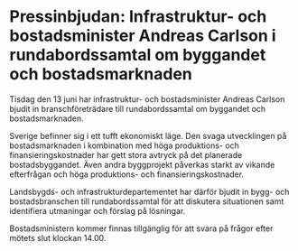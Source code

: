 # Pressinbjudan: Infrastruktur- och bostadsminister Andreas Carlson i rundabordssamtal om byggandet och bostadsmarknaden

Tisdag den 13 juni har infrastruktur- och bostadsminister Andreas Carlson bjudit in branschföreträdare till rundabordssamtal om byggandet och bostadsmarknaden.

Sverige befinner sig i ett tufft ekonomiskt läge. Den svaga utvecklingen på bostadsmarknaden i kombination med höga produktions- och finansieringskostnader har gett stora avtryck på det planerade bostadsbyggandet. Även andra byggprojekt påverkas starkt av vikande efterfrågan och höga produktions- och finansieringskostnader.

Landsbygds- och infrastrukturdepartementet har därför bjudit in bygg- och bostadsbranschen till rundabordssamtal för att diskutera situationen samt identifiera utmaningar och förslag på lösningar.

Bostadsministern kommer finnas tillgänglig för att svara på frågor efter mötets slut klockan 14.00.

